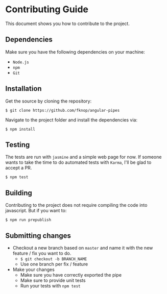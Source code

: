# Contributing Guide

This document shows you how to contribute to the project.

## Dependencies

Make sure you have the following dependencies on your machine:

* `Node.js`
* `npm`
* `Git`

## Installation

Get the source by cloning the repository:

```
$ git clone https://github.com/fknop/angular-pipes
```

Navigate to the project folder and install the dependencies via:

```
$ npm install
```

## Testing

The tests are run with `jasmine` and a simple web page for now. If someone wants to take the time
to do automated tests with `Karma`, I'll be glad to accept a PR.

```
$ npm test
```

## Building

Contributing to the project does not require compiling the code into javascript. But if you want to:

```
$ npm run prepublish
```

## Submitting changes

* Checkout a new branch based on `master` and name it with the new feature / fix you want to do.
    + `$ git checkout -b BRANCH_NAME`
    + Use one branch per fix / feature
* Make your changes
    + Make sure you have correctly exported the pipe
    + Make sure to provide unit tests
    + Run your tests with `npm test`